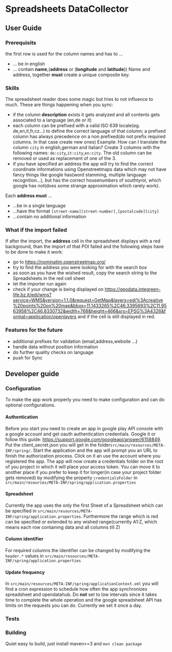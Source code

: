 Spreadsheets DataCollector
======================

## User Guide
### Prerequisits

the first row is used for the column names and has to ...
- ... be in english
- ... contain **name**,(**address** or (**longitude** and **latitude**))
Name and address, together **must** create a unique composite key.

### Skills
The spreadsheet reader does some magic but tries to not influence to much. These are things happening when you sync:
- if the column **description** exists it gets analyzed and all contents gets associated to a language (en,de or it)
- each column can be prefixed with a valid ISO 639 locale(eg. de,en,it,fr,cz...) to define the correct language of that column; a prefixed column has always precedence on a non prefixed(do not prefix required columns. In that case create new ones) Example: How can I translate the column `city` in english,german and italian? Create 3 columns with the following names:  `de:city`,`it:city`,`en:city`. The old column can be removed or used as replacement of one of the 3.
- if you have specified an address the app will try to find the correct coordinate informations using Openstreetmaps data which may not have fancy things like google has(word stamming, multiple language recognition...), but has the correct housenumbers of southtyrol, which google has not(does some strange approximation which rarely work). 

Each **address must** ...
- ...be in a single language
- ...have the format `[street-name][street-number],[postalcode][city]`
- ...contain no additional information

### What if the import failed
If after the import, the **address** cell in the spreadsheet displays with a red background, than the import of that POI failed and the following steps have to be done to make it work:
- go to https://nominatim.openstreetmap.org/
- try to find the address you were looking for with the search box
- as soon as you have the wished result, copy the search string to the Spreadsheets in the red cell sheet
- let the importer run again
- check if your change is being displayed on https://geodata.integreen-life.bz.it/edi/wms?service=WMS&version=1.1.0&request=GetMap&layers=edi%3Acreative%20points%20on%20map&bbox=11.1433265%2C46.3395693%2C11.9563958%2C46.8330732&width=768&height=466&srs=EPSG%3A4326&format=application/openlayers
and if the cell is still displayed in red.

### Features for the future
- additional prefixes for validation (email,address,website ...)
- handle data without position information
- do further quality checks on language
- push for Sync

## Developer guide

### Configuration
To make the app work properly you need to make configuration and can do optional configurations.

#### Authentication
Before you start you need to create an app in google play API console with a google account and get oauth authentication credentials. Google it or follow this guide: https://support.google.com/googleapi/answer/6158849.
Put the client_secret.json you will get in the folder`src/main/resources/META-INF/spring/`. Start the application and the app will prompt you an URL to finish the authorization process. Click on it an use the account where you registered the app. The app will now create a credentials folder on the root of you project in which it will place your access token. You can move it to another place if you prefer to keep it for longer(in case your project folder gets removed) by modifying the property `credentialsFolder` in `src/main/resources/META-INF/spring/application.properties`
#### Spreadsheet
Currently the app uses the only the first Sheet of a Spreadsheet which can be specified in `src/main/resources/META-INF/spring/application.properties`. Furthermore the range which is red can be specified or extended to any wished range(currently A1:Z, which means each row containing data and all columns till Z)

#### Column identifier
For required columns the identifier can be changed by modifying the `header.*` values in `src/main/resources/META-INF/spring/application.properties`
#### Update frequency
In `src/main/resources/META-INF/spring/applicationContext.xml` you will find a cron expression to schedule how often the app synchronizes spreadsheet and opendatahub. Do **not** set to low intervals since it takes time to complete the whole operation and the google spreadsheet API has limits on the requests you can do. Currently we set it once a day.
### Tests


### Building
Quiet easy to build, just install maven>=3 and `mvn clean package`
